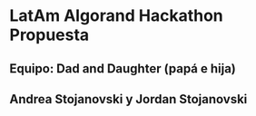 # LatAm Algorand Hackathon Propuesta
## Equipo: Dad and Daughter (papá e hija)
## Andrea Stojanovski y Jordan Stojanovski

